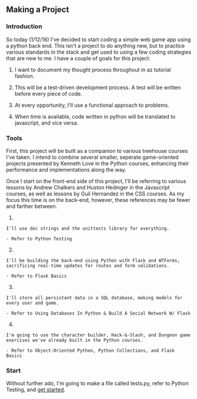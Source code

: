 ## Making a Project

### Introduction

So today (1/12/16) I've decided to start coding a simple web game app
using a python back end. This isn't a project to do anything new, but
to practice various standards in the stack and get used to using 
a few coding strategies that are new to me. I have a couple of goals 
for this project:
    
1. I want to document my thought process throughout in az tutorial fashion.

2. This will be a test-driven development process. A test will be written before every piece of code.

3. At every opportunity, I'll use a functional approach to problems.

4. When time is available, code written in python will be translated to javascript, and vice versa.

   
### Tools
    
First, this project will be built as a companion to various treehouse
courses I've taken. I intend to combine several smaller, seperate 
game-oriented projects presented by Kenneth Love in the Python 
courses, enhancing their performance and implementations along the
way.

Once I start on the front-end side of this project, I'll be referring
to various lessons by Andrew Chalkers and Huston Hedinger in the
Javascript courses, as well as lessons by Guil Hernandez in the CSS
courses. As my focus this time is on the back-end, however, these
references may be fewer and farther between.

1. 
 
    I'll use doc strings and the unittests library for everything.

    - Refer to Python Testing


2. 

    I'll be building the back-end using Python with Flask and WTForms, 
    sacrificing real-time updates for routes and form validations.

    - Refer to Flask Basics


3. 
 
    I'll store all persistant data in a SQL database, making models for 
    every user and game.

    - Refer to Using Databases In Python & Build A Social Network W/ Flask


4. 

    I'm going to use the character builder, Hack-&-Slash, and Dungeon game 
    exercises we've already built in the Python courses. 

    - Refer to Object-Oriented Python, Python Collections, and Flask Basics


### Start
    
Without further ado, I'm going to make a file called tests.py, refer to 
Python Testing, and [get started](https://github.com/nicolasjhampton/python_tutorial_game_project/blob/master/step1.md). 







 

 